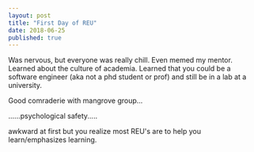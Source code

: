 ```yaml
---
layout: post
title: "First Day of REU"
date: 2018-06-25
published: true
---
```

 
Was nervous, but everyone was really chill. Even memed my mentor. 
Learned about the culture of academia. Learned that you could be a software engineer (aka not a phd student or prof) and still be in a lab at a university.

Good comraderie with mangrove group... 

......psychological safety.....

awkward at first but you realize most REU's are to help you learn/emphasizes learning.
